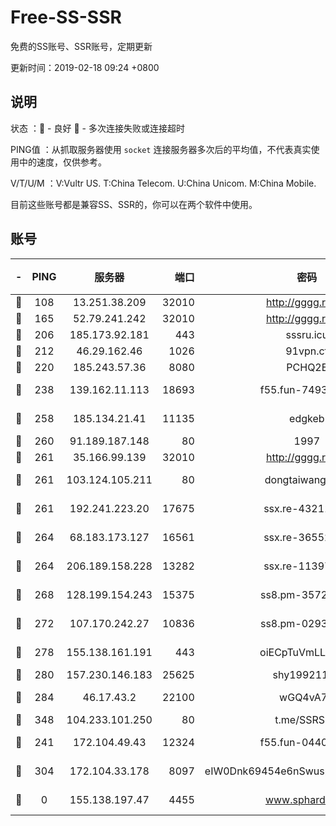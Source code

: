 # Free-SS-SSR

免费的SS账号、SSR账号，定期更新

更新时间：2019-02-18 09:24 +0800

## 说明

状态     ：🙂 - 良好 🙁 - 多次连接失败或连接超时

PING值   ：从抓取服务器使用 `socket` 连接服务器多次后的平均值，不代表真实使用中的速度，仅供参考。

V/T/U/M  ：V:Vultr US. T:China Telecom. U:China Unicom. M:China Mobile.

目前这些账号都是兼容SS、SSR的，你可以在两个软件中使用。

## 账号

|-|PING|服务器|端口|密码|加密方式|区域|V/T/U/M|
|:----:|:----:|:-----:|-----:|:----:|:----:|:----:|:----:|
|🙂|108|13.251.38.209|32010|http://gggg.rocks|chacha20|SG|10↑/9↑/10↑/10↑|
|🙂|165|52.79.241.242|32010|http://gggg.rocks|chacha20|KR|8↑/9↑/10↑/9↑|
|🙂|206|185.173.92.181|443|sssru.icu|rc4-md5|RU|10↑/10↑/10↑/10↑|
|🙂|212|46.29.162.46|1026|91vpn.cf|rc4-md5|RU|10↑/10↑/10↑/10↑|
|🙂|220|185.243.57.36|8080|PCHQ2E|rc4-md5|US|9↑/10↑/10↑/9↑|
|🙂|238|139.162.11.113|18693|f55.fun-74935090|aes-256-cfb|SG|10↑/10↑/10↑/10↑|
|🙂|258|185.134.21.41|11135|edgkeb|aes-256-cfb|GB|10↑/10↑/10↑/10↑|
|🙂|260|91.189.187.148|80|1997|chacha20|US|10↑/10↑/10↑/10↑|
|🙂|261|35.166.99.139|32010|http://gggg.rocks|chacha20|US|10↑/10↑/10↑/10↑|
|🙂|261|103.124.105.211|80|dongtaiwang.com|aes-256-cfb|US|10↑/10↑/10↑/10↑|
|🙂|261|192.241.223.20|17675|ssx.re-43211385|aes-256-cfb|US|8↑/9↑/8↑/9↑|
|🙂|264|68.183.173.127|16561|ssx.re-36552338|aes-256-cfb|US|8↑/9↑/8↑/9↑|
|🙂|264|206.189.158.228|13282|ssx.re-11397366|aes-256-cfb|SG|8↑/9↑/8↑/9↑|
|🙂|268|128.199.154.243|15375|ss8.pm-35729941|aes-256-cfb|SG|10↑/10↑/10↑/10↑|
|🙂|272|107.170.242.27|10836|ss8.pm-02934993|aes-256-cfb|US|10↑/10↑/10↑/10↑|
|🙂|278|155.138.161.191|443|oiECpTuVmLLxk4Ts|aes-256-cfb|US|10↑/10↑/10↑/10↑|
|🙂|280|157.230.146.183|25625|shy19921124|rc4-md5|US|10↑/10↑/10↑/10↑|
|🙂|284|46.17.43.2|22100|wGQ4vA7D|aes-256-gcm|RU|4↑/10↑/10↑/10↑|
|🙂|348|104.233.101.250|80|t.me/SSRSUB|rc4-md5|CA|10↑/10↑/10↑/10↑|
|🙂|241|172.104.49.43|12324|f55.fun-04402862|aes-256-cfb|SG|10↑/10↑/10↑/10↑|
|🙂|304|172.104.33.178|8097|eIW0Dnk69454e6nSwuspv9DmS201tQ0D|aes-256-cfb|SG|10↑/10↑/10↑/10↑|
|🙁|0|155.138.197.47|4455|www.sphard.com|aes-256-cfb|US|8↓/10↑/9↑/9↑|
